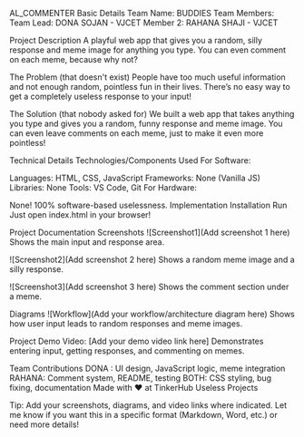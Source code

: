 AL_COMMENTER
Basic Details
Team Name: BUDDIES
Team Members:
Team Lead: DONA SOJAN - VJCET
Member 2: RAHANA SHAJI - VJCET

Project Description
A playful web app that gives you a random, silly response and meme image for anything you type.
You can even comment on each meme, because why not?

The Problem (that doesn't exist)
People have too much useful information and not enough random, pointless fun in their lives.
There’s no easy way to get a completely useless response to your input!

The Solution (that nobody asked for)
We built a web app that takes anything you type and gives you a random, funny response and meme image.
You can even leave comments on each meme, just to make it even more pointless!

Technical Details
Technologies/Components Used
For Software:

Languages: HTML, CSS, JavaScript
Frameworks: None (Vanilla JS)
Libraries: None
Tools: VS Code, Git
For Hardware:

None! 100% software-based uselessness.
Implementation
Installation
Run
Just open index.html in your browser!

Project Documentation
Screenshots
![Screenshot1](Add screenshot 1 here)
Shows the main input and response area.

![Screenshot2](Add screenshot 2 here)
Shows a random meme image and a silly response.

![Screenshot3](Add screenshot 3 here)
Shows the comment section under a meme.

Diagrams
![Workflow](Add your workflow/architecture diagram here)
Shows how user input leads to random responses and meme images.

Project Demo
Video:
[Add your demo video link here]
Demonstrates entering input, getting responses, and commenting on memes.

Team Contributions
DONA : UI design, JavaScript logic, meme integration
RAHANA: Comment system, README, testing
BOTH: CSS styling, bug fixing, documentation
Made with ❤️ at TinkerHub Useless Projects

Tip:
Add your screenshots, diagrams, and video links where indicated.
Let me know if you want this in a specific format (Markdown, Word, etc.) or need more details!

